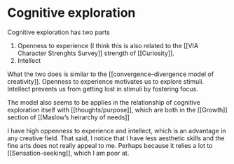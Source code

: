 # Cognitive exploration

Cognitive exploration has two parts

1. Openness to experience (I think this is also related to the [[VIA Character Strenghts Survey]] strength of [[Curiosity]].
2. Intellect

What the two does is similar to the [[convergence–divergence model of creativity]]. Openness to experience motivates us to explore stimuli. Intellect prevents us from getting lost in stimuli by fostering focus.

The model also seems to be applies in the relationship of cognitive exploration itself with [[thoughts/purpose]], which are both in the [[Growth]] section of [[Maslow’s heirarchy of needs]]

I have high oppenness to experience and intellect, which is an advantage in any creative field. That said, I notice that I have less aesthetic skills and the fine arts does not really appeal to me. Perhaps because it relies a lot to [[Sensation-seeking]], which I am poor at.

